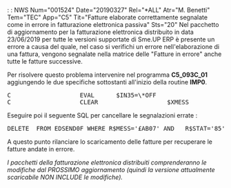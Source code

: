  :  : NWS Num="001524" Date="20190327" Rel="\*ALL" Atr="M. Benetti" Tem="TEC" App="C5" Tit="Fatture elaborate correttamente segnalate come in errore in fatturazione elettronica passiva" Sts="20"
Nel pacchetto di aggiornamento  per la fatturazione elettronica distribuito in data 23/06/2019 per
tutte le versioni supportate di Sme.UP ERP è presente un errore a causa del quale, nel caso si verifichi un errore nell'elaborazione di una fattura, vengono segnalate nella matrice delle "Fatture in errore" anche tutte le fatture successive.

Per risolvere questo problema intervenire nel programma <b>C5_093C_01</b> aggiungendo le due specifiche sottostanti all'inizio della routine <b>IMP0</b>.
<pre>
C                   EVAL      $IN35=\*OFF
C                   CLEAR                   $XMESS
</pre>

Eseguire poi il seguente SQL per cancellare le segnalazioni errate : 
<pre>
DELETE  FROM EDSEND0F WHERE R$MESS='£AB07' AND   R$STAT='85'
</pre>

A questo punto rilanciare lo scaricamento delle fatture per recuperare le fatture andate in errore.

<i>I pacchetti della fatturazione elettronica distribuiti comprenderanno le modifiche dal PROSSIMO
aggiornamento (quindi la versione attualmente scaricabile NON INCLUDE le modifiche).</i> 